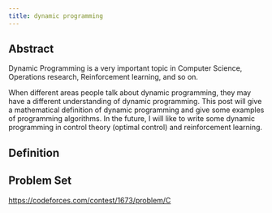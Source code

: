 ```yaml
---
title: dynamic programming
---
```

## Abstract

Dynamic Programming is a very important topic in Computer Science, Operations research, Reinforcement learning, and so on.

When different areas people talk about dynamic programming, they may have a different understanding of dynamic programming. This post will give a mathematical definition of dynamic programming and give some examples of programming algorithms. In the future, I will like to write some dynamic programming in control theory (optimal control) and reinforcement learning. 

## Definition







## Problem Set

https://codeforces.com/contest/1673/problem/C